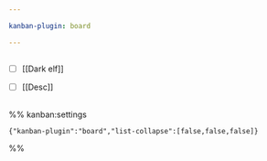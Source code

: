 ```yaml
---

kanban-plugin: board

---
```


## 

- [ ] [[Dark elf]]
- [ ] [[Desc]]


## 



## 





%% kanban:settings
```
{"kanban-plugin":"board","list-collapse":[false,false,false]}
```
%%